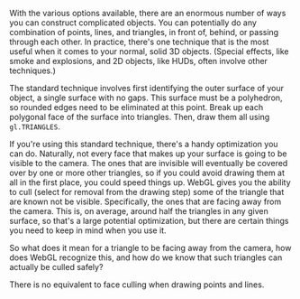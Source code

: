 
With the various options available, there are an enormous number of ways you can construct
complicated objects. You can potentially do any combination of points, lines, and triangles, in
front of, behind, or passing through each other. In practice, there's one technique that is the most
useful when it comes to your normal, solid 3D objects. (Special effects, like smoke and explosions,
and 2D objects, like HUDs, often involve other techniques.)

The standard technique involves first identifying the outer surface of your object, a single surface
with no gaps. This surface must be a polyhedron, so rounded edges need to be eliminated at this
point. Break up each polygonal face of the surface into triangles. Then, draw them all using
`gl.TRIANGLES`.

If you're using this standard technique, there's a handy optimization you can do. Naturally, not
every face that makes up your surface is going to be visible to the camera. The ones that are
invisible will eventually be covered over by one or more other triangles, so if you could avoid
drawing them at all in the first place, you could speed things up. WebGL gives you the ability to
cull (select for removal from the drawing step) some of the triangle that are known not be visible.
Specifically, the ones that are facing away from the camera. This is, on average, around half the
triangles in any given surface, so that's a large potential optimization, but there are certain
things you need to keep in mind when you use it.

So what does it mean for a triangle to be facing away from the camera, how does WebGL recognize
this, and how do we know that such triangles can actually be culled safely?

There is no equivalent to face culling when drawing points and lines.


